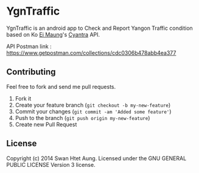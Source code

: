 YgnTraffic
==========

YgnTraffic is an android app to Check and Report Yangon Traffic condition based on Ko [Ei Maung](https://github.com/eimg)'s [Cyantra](http://cyantra.co/) API.

API Postman link : https://www.getpostman.com/collections/cdc0306b478abb4ea377

Contributing
------------
Feel free to fork and send me pull requests.

 1. Fork it
 2. Create your feature branch (`git checkout -b my-new-feature`)
 3. Commit your changes (`git commit -am 'Added some feature'`)
 4. Push to the branch (`git push origin my-new-feature`)
 5. Create new Pull Request

License
--------

Copyright (c) 2014 Swan Htet Aung. Licensed under the GNU GENERAL PUBLIC LICENSE Version 3 license.